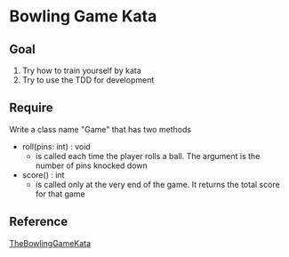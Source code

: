 # Bowling Game Kata

## Goal

1. Try how to train yourself by kata
2. Try to use the TDD for development

## Require

Write a class name "Game" that has two methods 
*   roll(pins: int) : void 
    *   is called each time the player rolls a ball. The argument is the number of pins knocked down
*   score() : int
    *   is called only at the very end of the game. It returns the total score for that game

## Reference

[TheBowlingGameKata](http://butunclebob.com/ArticleS.UncleBob.TheBowlingGameKata)